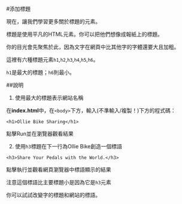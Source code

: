 #添加標題

現在，讓我們學習更多關於標題的元素。

標題是使用平凡的HTML元素。你可以把他們想像成報紙上的標題。

你的目光會先聚焦於此，因為文字在網頁中比其他字的字體還要大且加粗。

這裡有六種標題元素`h1`,`h2`,`h3`,`h4`,`h5`,`h6`。

`h1`是最大的標題；`h6`則最小。

##說明

1. 使用最大的標題表示網站名稱

在**index.html**中，在`<body>`下方，輸入(不準輸入/複製！)下方的程式碼：

`<h1>Ollie Bike Sharing</h1>`

點擊Run並在瀏覽器觀看結果

2. 使用`h3`標題在下一行為Ollie Bike創造一個標語

`<h3>Share Your Pedals with the World.</h3>`

點擊執行並觀看網頁瀏覽器中標語顯示的結果

注意這個標語比主要標題小是因為它是`h3`元素

你可以試試改變字的標題和網站的標語。



